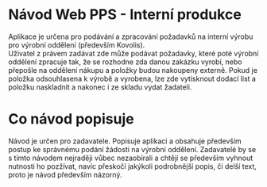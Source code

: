# Návod Web PPS - Interní produkce
Aplikace je určena pro podávání a zpracování požadavků na interní výrobu pro výrobní oddělení (především Kovolis).  
Uživatel z právem zadávat zde může podávat požadavky, které poté výrobní oddělení zpracuje tak, že se rozhodne zda danou zakázku vyrobí, nebo přepošle na oddělení nákupu a položky budou nakoupeny externě. Pokud je položka odsouhlasena k výrobě a vyrobena, lze zde vytisknout dodací list a položku naskladnit a nakonec i ze skladu vydat žadateli. 

# Co návod popisuje
Návod je určen pro zadavatele. Popisuje aplikaci a obsahuje především postup ke správnému podání žádosti na výrobní oddělení. Zadavatelé by se s tímto návodem nejraději vůbec nezaobírali a chtějí se především vyhnout nutnosti ho pozžívat, navíc přeskočí jakýkoli podrobnější popis, či delší text, proto je návod především názorný. 
